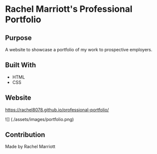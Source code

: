# Rachel Marriott's Professional Portfolio

## Purpose
A website to showcase a portfolio of my work to prospective employers.

## Built With
* HTML
* CSS

## Website
https://rachel8078.github.io/professional-portfolio/

![] (./assets/images/portfolio.png)

## Contribution
Made by Rachel Marriott